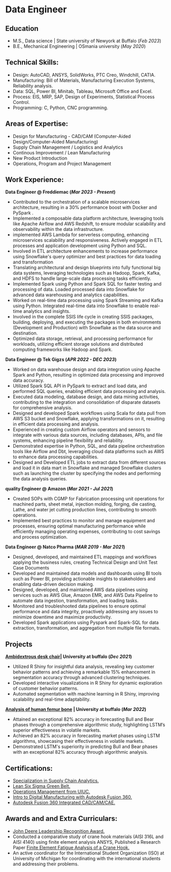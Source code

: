 # Data Engineer

## Education						       		
- M.S., Data science	| State university of Newyork at Buffalo (_Feb 2023_) 			        		
- B.E., Mechanical Engineering  | OSmania university (_May 2020_)

## Technical Skills: 
- Design: AutoCAD, ANSYS, SolidWorks, PTC Creo, Windchill, CATIA.
- Manufacturing: Bill of Materials, Manufacturing Execution Systems, Reliability analysis.
- Data: SQL, Power BI, Minitab, Tableau, Microsoft Office and Excel.
- Process: EIS, MRP, SAP, Design of Experiments, Statistical Process Control.
- Programming: C, Python, CNC programming.

## Areas of Expertise:
- Design for Manufacturing - CAD/CAM (Computer-Aided Design/Computer-Aided Manufacturing)
- Supply Chain Management / Logistics and Analytics
- Continous Improvement / Lean Manufacturing
- New Product Introduction 
- Operations, Program and Project Management

## Work Experience:
**Data Engineer @ Freddiemac (_Mar 2023 - Present_)**
- Contributed to the orchestration of a scalable microservices architecture, resulting in a 30% performance boost with Docker and PySpark .
-	Implemented a composable data platform architecture, leveraging tools like Apache Airflow and AWS Redshift, to ensure modular scalability and observability within the data infrastructure.
- implemented AWS Lambda for serverless computing, enhancing microservices scalability and responsiveness. Actively engaged in ETL processes and application development using Python and SQL.
-	Involved in ETL architecture enhancements to increase performance using Snowflake's query optimizer and best practices for data loading and transformation
- Translating architectural and design blueprints into fully functional big data systems, leveraging technologies such as Hadoop, Spark, Kafka, and HDFS to handle large-scale data processing tasks efficiently.
-	Implemented Spark using Python and Spark SQL for faster testing and processing of data. Loaded processed data into Snowflake for advanced data warehousing and analytics capabilities.
-	Worked on real-time data processing using Spark Streaming and Kafka using Python. Integrated real-time data into Snowflake to enable real-time analytics and insights.
-	Involved in the complete SSIS life cycle in creating SSIS packages, building, deploying, and executing the packages in both environments (Development and Production) with Snowflake as the data source and destination.
-	Optimized data storage, retrieval, and processing performance for workloads, utilizing efficient storage solutions and distributed computing frameworks like Hadoop and Spark.


**Data Engineer @ Tek Gigzs (_APR 2022 - DEC 2023_)**
-  Worked on data warehouse design and data integration using Apache Spark and Python, resulting in optimized data processing and improved data accuracy.
- Utilized Spark SQL API in PySpark to extract and load data, and performed SQL queries, enabling efficient data processing and analysis.
-	Executed data modeling, database design, and data mining activities, contributing to the integration and consolidation of disparate datasets for comprehensive analysis.
- Designed and developed Spark workflows using Scala for data pull from AWS S3 bucket and Snowflake, applying transformations on it, resulting in efficient data processing and analysis.
- Experienced in creating custom Airflow operators and sensors to integrate with various data sources, including databases, APIs, and file systems, enhancing pipeline flexibility and reliability.
-	Demonstrated expertise in Python, SQL, and data pipeline orchestration tools like Airflow and Dbt, leveraging cloud data platforms such as AWS to enhance data processing capabilities.
-	Designed and Developed ETL jobs to extract data from different sources and load it in data mart in Snowflake and managed Snowflake clusters such as launching the cluster by specifying the nodes and performing the data analysis queries. 

**quality  Engineer @ Amazon (_Mar 2021 - Jul 2021_)**
- Created SOPs with CGMP for Fabrication processing unit operations for machined parts, sheet metal, injection molding, forging, die casting, Lathe, and water jet cutting production lines, contributing to smooth operations.
- Implemented best practices to monitor and manage equipment and processes, ensuring optimal manufacturing performance while efficiently managing operating expenses, contributing to cost savings and process optimization.

**Data Engineer @ Natco Pharma (_MAR 2019 - Mar 2021_)**
- Designed, developed, and maintained ETL mappings and workflows applying the business rules, creating Technical Design and Unit Test Case Documents
- Developed and maintained data models and dashboards using BI tools such as Power BI, providing actionable insights to stakeholders and enabling data-driven decision making.
- Designed, developed, and maintained AWS data pipelines using services such as AWS Glue, Amazon EMR, and AWS Data Pipeline to automate data ingestion, transformation, and loading tasks.
- Monitored and troubleshooted data pipelines to ensure optimal performance and data integrity, proactively addressing any issues to minimize downtime and maximize productivity.
- Developed Spark applications using Pyspark and Spark-SQL for data extraction, transformation, and aggregation from multiple file formats.

## Projects

**<a href="assets/img/rotating desk.pdf" target="_blank">Ambidextrous desk chair</a>| University at buffalo (_Dec 2021_)**
-  Utilized R Shiny for insightful data analysis, revealing key customer behavior patterns and achieving a remarkable 15% enhancement in segmentation accuracy through advanced clustering techniques.
- Developed interactive visualizations in R Shiny for dynamic exploration of customer behavior patterns.
- Automated segmentation with machine learning in R Shiny, improving scalability and real-time adaptability.


**<a href="assets/img/FEA.pdf" target="_blank">Analysis of human femur bone</a> | University at buffalo (_Mar 2022_)**
-  Attained an exceptional 82% accuracy in forecasting Bull and Bear phases through a comprehensive algorithmic study, highlighting LSTM’s superior effectiveness in volatile markets.
-  Achieved an 82% accuracy in forecasting market phases using LSTM algorithms, showcasing their effectiveness in volatile markets.
-   Demonstrated LSTM's superiority in predicting Bull and Bear phases with an exceptional 82% accuracy through algorithmic analysis.


## Certifications:
- <a href="assets/img/Coursera RYWT53V7CH95.pdf" target="_blank">Specialization in Supply Chain Analytics.</a>
- <a href="assets/img/ZSSGB121143672.pdf" target="_blank">Lean Six Sigma Green Belt.</a>
- <a href="assets/img/Coursera FKZ895J8XRJY.pdf" target="_blank">Operations Management from UIUC.</a>
- <a href="assets/img/Autodsk.pdf" target="_blank">Intro to Digital Manufacturing with Autodesk Fusion 360.</a>
- <a href="assets/img/Autodesk Fusion 360.pdf" target="_blank">Autodesk Fusion 360 Integrated CAD/CAM/CAE.</a>

## Awards and and Extra Curriculars:
- <a href="assets/img/John Deere.jpg" target="_blank">John Deere Leadership Recognition Award.</a>
- Conducted a comparative study of crane hook materials (AISI 316L and AISI 4140) using finite element analysis ANSYS, Published a Research Paper <a href="assets/img/Finite Element Fatigue Analysis of a Crane Hook.pdf" target="_blank">Finite Element Fatigue Analysis of a Crane Hook.</a>
- An active coordinator for the International Student Organization (ISO) at University of Michigan for coordinating with the international students and addressing their problems.
